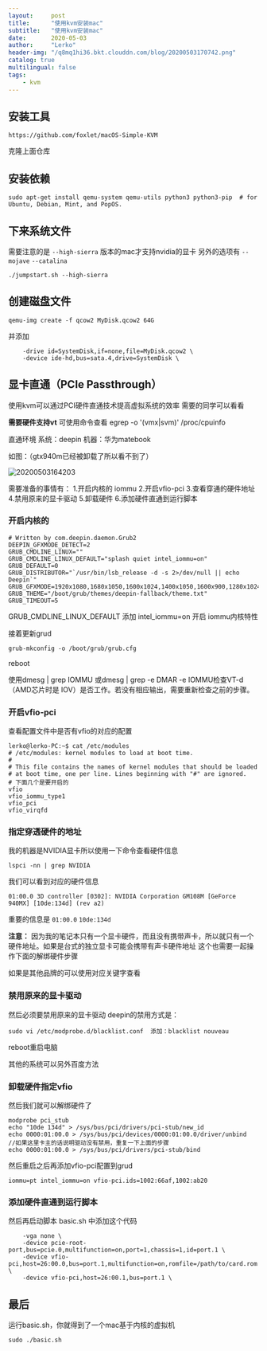 ```yaml
---
layout:     post
title:      "使用kvm安装mac"
subtitle:   "使用kvm安装mac"
date:       2020-05-03
author:     "Lerko"
header-img: "/q8mq1hi36.bkt.clouddn.com/blog/20200503170742.png"
catalog: true
multilingual: false
tags:
    - kvm
---
```


## 安装工具

`https://github.com/foxlet/macOS-Simple-KVM` 

克隆上面仓库

## 安装依赖

```
sudo apt-get install qemu-system qemu-utils python3 python3-pip  # for Ubuntu, Debian, Mint, and PopOS.
```

## 下来系统文件

需要注意的是 `--high-sierra` 版本的mac才支持nvidia的显卡
另外的选项有 `--mojave` `--catalina`

```
./jumpstart.sh --high-sierra
```

## 创建磁盘文件

```
qemu-img create -f qcow2 MyDisk.qcow2 64G
```

并添加

```
    -drive id=SystemDisk,if=none,file=MyDisk.qcow2 \
    -device ide-hd,bus=sata.4,drive=SystemDisk \
```

## 显卡直通（PCIe Passthrough）

使用kvm可以通过PCI硬件直通技术提高虚拟系统的效率
需要的同学可以看看

**需要硬件支持vt**
可使用命令查看 egrep -o '(vmx|svm)' /proc/cpuinfo

直通环境 
系统：deepin
机器：华为matebook

如图：（gtx940m已经被卸载了所以看不到了）

![20200503164203](http://q8mq1hi36.bkt.clouddn.com/blog/20200503164203.png)

需要准备的事情有：
    1.开启内核的 iommu
    2.开启vfio-pci
    3.查看穿通的硬件地址
    4.禁用原来的显卡驱动
    5.卸载硬件
    6.添加硬件直通到运行脚本

### 开启内核的

```
# Written by com.deepin.daemon.Grub2
DEEPIN_GFXMODE_DETECT=2
GRUB_CMDLINE_LINUX=""
GRUB_CMDLINE_LINUX_DEFAULT="splash quiet intel_iommu=on"
GRUB_DEFAULT=0
GRUB_DISTRIBUTOR="`/usr/bin/lsb_release -d -s 2>/dev/null || echo Deepin`"
GRUB_GFXMODE=1920x1080,1680x1050,1600x1024,1400x1050,1600x900,1280x1024,1440x900,1400x900,1280x960,1440x810,1368x768,1360x768,1280x800,1152x864,1280x720,1024x768,auto
GRUB_THEME="/boot/grub/themes/deepin-fallback/theme.txt"
GRUB_TIMEOUT=5
```

GRUB_CMDLINE_LINUX_DEFAULT 添加 intel_iommu=on 开启 iommu内核特性

接着更新grud

```
grub-mkconfig -o /boot/grub/grub.cfg
```

reboot

使用dmesg | grep IOMMU 或dmesg | grep -e DMAR -e IOMMU检查VT-d（AMD芯片时是 IOV）是否工作。若没有相应输出，需要重新检查之前的步骤。

### 开启vfio-pci

查看配置文件中是否有vfio的对应的配置

```
lerko@lerko-PC:~$ cat /etc/modules
# /etc/modules: kernel modules to load at boot time.
#
# This file contains the names of kernel modules that should be loaded
# at boot time, one per line. Lines beginning with "#" are ignored.
# 下面几个是要开启的
vfio
vfio_iommu_type1
vfio_pci
vfio_virqfd 
```

### 指定穿透硬件的地址

我的机器是NVIDIA显卡所以使用一下命令查看硬件信息

```
lspci -nn | grep NVIDIA
```

我们可以看到对应的硬件信息
```
01:00.0 3D controller [0302]: NVIDIA Corporation GM108M [GeForce 940MX] [10de:134d] (rev a2)
```
重要的信息是 `01:00.0` `10de:134d`

**注意：** 因为我的笔记本只有一个显卡硬件，而且没有携带声卡，所以就只有一个硬件地址。如果是台式的独立显卡可能会携带有声卡硬件地址
这个也需要一起操作下面的解绑硬件步骤

如果是其他品牌的可以使用对应关键字查看

### 禁用原来的显卡驱动

然后必须要禁用原来的显卡驱动
deepin的禁用方式是：

```
sudo vi /etc/modprobe.d/blacklist.conf  添加：blacklist nouveau
```

reboot重启电脑

其他的系统可以另外百度方法

### 卸载硬件指定vfio

然后我们就可以解绑硬件了

```
modprobe pci_stub
echo "10de 134d" > /sys/bus/pci/drivers/pci-stub/new_id
echo 0000:01:00.0 > /sys/bus/pci/devices/0000:01:00.0/driver/unbind  //如果这里卡主的话说明驱动没有禁用，重复一下上面的步骤
echo 0000:01:00.0 > /sys/bus/pci/drivers/pci-stub/bind
```

然后重启之后再添加vfio-pci配置到grud

```
iommu=pt intel_iommu=on vfio-pci.ids=1002:66af,1002:ab20
```

### 添加硬件直通到运行脚本

然后再启动脚本 basic.sh 中添加这个代码
```
    -vga none \
    -device pcie-root-port,bus=pcie.0,multifunction=on,port=1,chassis=1,id=port.1 \
    -device vfio-pci,host=26:00.0,bus=port.1,multifunction=on,romfile=/path/to/card.rom \
    -device vfio-pci,host=26:00.1,bus=port.1 \
```

## 最后

运行basic.sh，你就得到了一个mac基于内核的虚拟机

```
sudo ./basic.sh
```